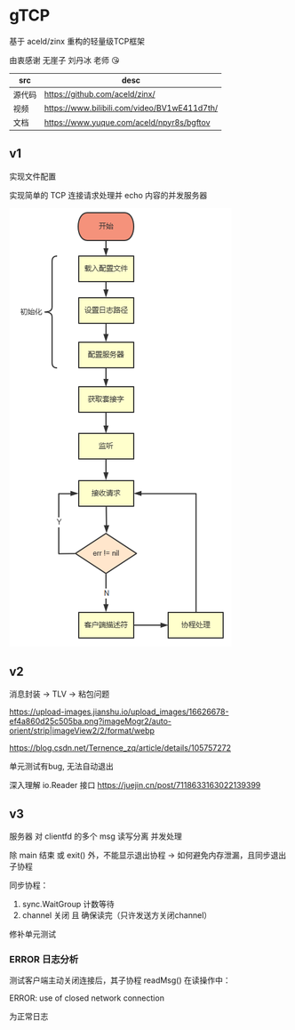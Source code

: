 # gTCP

基于 aceld/zinx 重构的轻量级TCP框架

由衷感谢 无崖子 刘丹冰 老师 😘


| src | desc |
| - | - |
| 源代码 | <https://github.com/aceld/zinx/> |
| 视频 | <https://www.bilibili.com/video/BV1wE411d7th/> |
| 文档 | <https://www.yuque.com/aceld/npyr8s/bgftov> |

## v1

实现文件配置

实现简单的 TCP 连接请求处理并 echo 内容的并发服务器  

![gTCP v1 逻辑图](./static/images/v1.png)

## v2

消息封装 -> TLV -> 粘包问题

<https://upload-images.jianshu.io/upload_images/16626678-ef4a860d25c505ba.png?imageMogr2/auto-orient/strip|imageView2/2/format/webp>

<https://blog.csdn.net/Ternence_zq/article/details/105757272>

单元测试有bug, 无法自动退出

深入理解 io.Reader 接口 <https://juejin.cn/post/7118633163022139399>

## v3

服务器 对 clientfd 的多个 msg 读写分离 并发处理

除 main 结束 或 exit() 外，不能显示退出协程 -> 如何避免内存泄漏，且同步退出子协程

同步协程：
1. sync.WaitGroup 计数等待
2. channel 关闭 且 确保读完（只许发送方关闭channel）

修补单元测试

### ERROR 日志分析

测试客户端主动关闭连接后，其子协程 readMsg() 在读操作中：

ERROR: use of closed network connection

为正常日志
